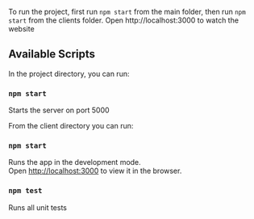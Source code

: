 To run the project, first run `npm start` from the main folder, then run `npm start` from the clients folder.
Open http://localhost:3000 to watch the website

## Available Scripts

In the project directory, you can run:

### `npm start`

Starts the server on port 5000

From the client directory you can run:

### `npm start`

Runs the app in the development mode.<br>
Open [http://localhost:3000](http://localhost:3000) to view it in the browser.

### `npm test`

Runs all unit tests
